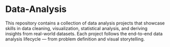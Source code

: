 # Data-Analysis
This repository contains a collection of data analysis projects that showcase skills in data cleaning, visualization, statistical analysis, and deriving insights from real-world datasets. Each project follows the end-to-end data analysis lifecycle — from problem definition and visual storytelling.
